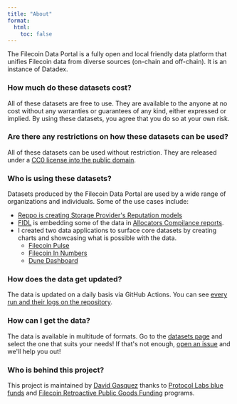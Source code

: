 ```yaml
---
title: "About"
format:
  html:
    toc: false
---
```


The Filecoin Data Portal is a fully open and local friendly data platform that unifies Filecoin data from diverse sources (on-chain and off-chain). It is an instance of Datadex.

### How much do these datasets cost?

All of these datasets are free to use. They are available to the anyone at no cost without any warranties or guarantees of any kind, either expressed or implied. By using these datasets, you agree that you do so at your own risk.

### Are there any restrictions on how these datasets can be used?

All of these datasets can be used without restriction. They are released under a [CC0 license into the public domain](https://creativecommons.org/public-domain/cc0/).

### Who is using these datasets?

Datasets produced by the Filecoin Data Portal are used by a wide range of organizations and individuals. Some of the use cases include:

- [Reppo is creating Storage Provider's Reputation models](https://www.reppo.ai/models)
- [FIDL](https://fidl.tech) is embedding some of the data in [Allocators Compilance reports](https://compliance.allocator.tech/report/f03014641/1723421684/report.md).
- I created two data applications to surface core datasets by creating charts and showcasing what is possible with the data.
  - [Filecoin Pulse](https://pulse.filecoindataportal.xyz/)
  - [Filecoin In Numbers](https://numbers.filecoindataportal.xyz/)
  - [Dune Dashboard](https://dune.com/kalen/filecoin-daily-metrics)

### How does the data get updated?

The data is updated on a daily basis via GitHub Actions. You can see [every run and their logs on the repository](https://github.com/davidgasquez/filecoin-data-portal/actions).

### How can I get the data?

The data is available in multitude of formats. Go to the [datasets page](/data.html) and select the one that suits your needs! If that's not enough, [open an issue](https://github.com/davidgasquez/filecoin-data-portal/issues/new) and we'll help you out!

### Who is behind this project?

This project is maintained by [David Gasquez](https://davidgasquez.com/) thanks to [Protocol Labs blue funds](https://protocol.ai/blog/pl-past-present-future/) and [Filecoin Retroactive Public Goods Funding](https://www.fil-retropgf.io/) programs.
